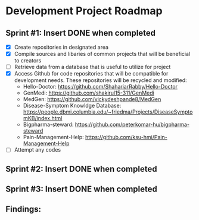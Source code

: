# Development Project Roadmap 

## Sprint #1: Insert DONE when completed
  - [x] Create repositories in designated area
  - [x] Compile sources and libaries of common projects that will be beneficial to creators
  - [ ] Retrieve data from a database that is useful to utilize for project
  - [x] Access Github for code repositories that will be compatible for development needs. These repositories will be recycled and modified: 
      - Hello-Doctor: https://github.com/ShahariarRabby/Hello-Doctor
      - GenMedi: https://github.com/shakirul15-311/GenMedi
      - MedGen: https://github.com/vickydeshpande8/MedGen
      - Disease-Symptom Knowldge Database: https://people.dbmi.columbia.edu/~friedma/Projects/DiseaseSymptomKB/index.html 
      - Bigpharma-steward: https://github.com/peterkomar-hu/bigpharma-steward
      - Pain-Management-Help: https://github.com/ksu-hmi/Pain-Management-Help
  - [ ] Attempt any codes

## Sprint #2: Insert DONE when completed

## Sprint #3: Insert DONE when completed

## Findings:
